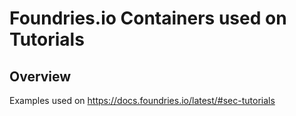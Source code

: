 # Foundries.io Containers used on Tutorials

## Overview

Examples used on https://docs.foundries.io/latest/#sec-tutorials